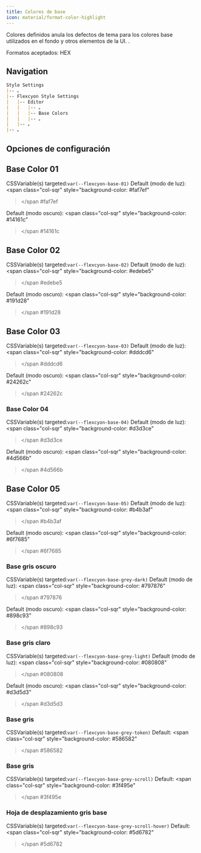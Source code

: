 ```yaml
---
title: Colores de base
icon: material/format-color-highlight
---
```


Colores definidos anula los defectos de tema para los colores base utilizados en el fondo
y otros elementos de la UI.
.

Formatos aceptados: HEX

## Navigation

```md
Style Settings
|-- 。
|-- Flexcyon Style Settings
|   |-- Editor
|   |   |-- 。
|   |   |-- Base Colors
|   |   |-- 。
|   |-- 。
|-- 。
```

## Opciones de configuración

## Base Color 01

CSSVariable(s) targeted:`var(--flexcyon-base-01)`
Default (modo de luz):
<span class="col-sqr" style="background-color: #faf7ef"
></span
>#faf7ef

Default (modo oscuro):
<span class="col-sqr" style="background-color: #14161c"
></span
>#14161c

## Base Color 02

CSSVariable(s) targeted:`var(--flexcyon-base-02)`
Default (modo de luz):
<span class="col-sqr" style="background-color: #edebe5"
></span
>#edebe5

Default (modo oscuro):
<span class="col-sqr" style="background-color: #191d28"
></span
>#191d28

## Base Color 03

CSSVariable(s) targeted:`var(--flexcyon-base-03)`
Default (modo de luz):
<span class="col-sqr" style="background-color: #dddcd6"
></span
>#dddcd6

Default (modo oscuro):
<span class="col-sqr" style="background-color: #24262c"
></span
>#24262c

### Base Color 04

CSSVariable(s) targeted:`var(--flexcyon-base-04)`
Default (modo de luz):
<span class="col-sqr" style="background-color: #d3d3ce"
></span
>#d3d3ce

Default (modo oscuro):
<span class="col-sqr" style="background-color: #4d566b"
></span
>#4d566b

## Base Color 05

CSSVariable(s) targeted:`var(--flexcyon-base-05)`
Default (modo de luz):
<span class="col-sqr" style="background-color: #b4b3af"
></span
>#b4b3af

Default (modo oscuro):
<span class="col-sqr" style="background-color: #6f7685"
></span
>#6f7685

### Base gris oscuro

CSSVariable(s) targeted:`var(--flexcyon-base-grey-dark)`
Default (modo de luz):
<span class="col-sqr" style="background-color: #797876"
></span
>#797876

Default (modo oscuro):
<span class="col-sqr" style="background-color: #898c93"
></span
>#898c93

### Base gris claro

CSSVariable(s) targeted:`var(--flexcyon-base-grey-light)`
Default (modo de luz):
<span class="col-sqr" style="background-color: #080808"
></span
>#080808

Default (modo oscuro):
<span class="col-sqr" style="background-color: #d3d5d3"
></span
>#d3d5d3

### Base gris

CSSVariable(s) targeted:`var(--flexcyon-base-grey-token)`
Default:
<span class="col-sqr" style="background-color: #586582"
></span
>#586582

### Base gris

CSSVariable(s) targeted:`var(--flexcyon-base-grey-scroll)`
Default:
<span class="col-sqr" style="background-color: #3f495e"
></span
>#3f495e

### Hoja de desplazamiento gris base

CSSVariable(s) targeted:`var(--flexcyon-base-grey-scroll-hover)`
Default:
<span class="col-sqr" style="background-color: #5d6782"
></span
>#5d6782


